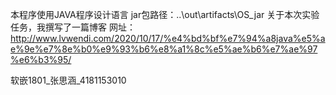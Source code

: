 本程序使用JAVA程序设计语言
jar包路径：..\out\artifacts\OS_jar
关于本次实验任务，我撰写了一篇博客
网址：http://www.lvwendi.com/2020/10/17/%e4%bd%bf%e7%94%a8java%e5%ae%9e%e7%8e%b0%e9%93%b6%e8%a1%8c%e5%ae%b6%e7%ae%97%e6%b3%95/



软嵌1801_张思涵_4181153010
